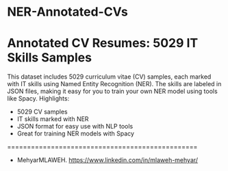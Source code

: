 # NER-Annotated-CVs
Annotated CV Resumes: 5029 IT Skills Samples
================================================
This dataset includes 5029 curriculum vitae (CV) samples, each marked with IT skills using Named Entity Recognition (NER). The skills are labeled in JSON files, making it easy for you to train your own NER model using tools like Spacy.
Highlights:
- 5029 CV samples
- IT skills marked with NER
- JSON format for easy use with NLP tools
- Great for training NER models with Spacy

================================================
* MehyarMLAWEH. 
https://www.linkedin.com/in/mlaweh-mehyar/
